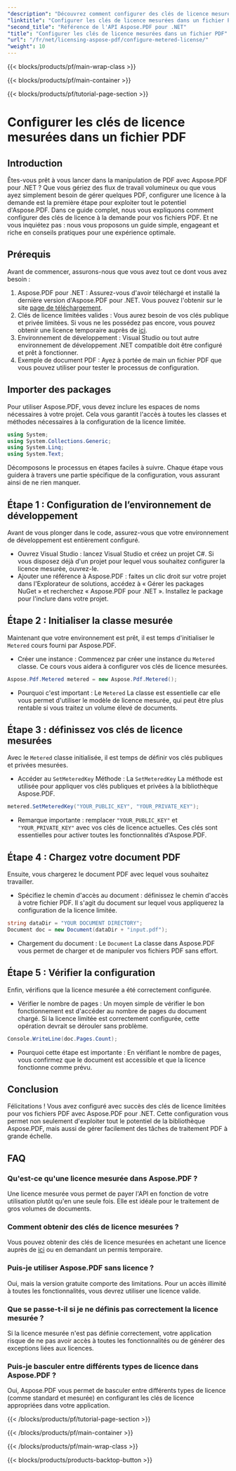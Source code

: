 ```yaml
---
"description": "Découvrez comment configurer des clés de licence mesurées dans vos fichiers PDF à l'aide d'Aspose.PDF pour .NET avec ce guide complet étape par étape."
"linktitle": "Configurer les clés de licence mesurées dans un fichier PDF"
"second_title": "Référence de l'API Aspose.PDF pour .NET"
"title": "Configurer les clés de licence mesurées dans un fichier PDF"
"url": "/fr/net/licensing-aspose-pdf/configure-metered-license/"
"weight": 10
---
```


{{< blocks/products/pf/main-wrap-class >}}

{{< blocks/products/pf/main-container >}}

{{< blocks/products/pf/tutorial-page-section >}}

# Configurer les clés de licence mesurées dans un fichier PDF

## Introduction

Êtes-vous prêt à vous lancer dans la manipulation de PDF avec Aspose.PDF pour .NET ? Que vous gériez des flux de travail volumineux ou que vous ayez simplement besoin de gérer quelques PDF, configurer une licence à la demande est la première étape pour exploiter tout le potentiel d'Aspose.PDF. Dans ce guide complet, nous vous expliquons comment configurer des clés de licence à la demande pour vos fichiers PDF. Et ne vous inquiétez pas : nous vous proposons un guide simple, engageant et riche en conseils pratiques pour une expérience optimale.

## Prérequis

Avant de commencer, assurons-nous que vous avez tout ce dont vous avez besoin :

1. Aspose.PDF pour .NET : Assurez-vous d'avoir téléchargé et installé la dernière version d'Aspose.PDF pour .NET. Vous pouvez l'obtenir sur le site [page de téléchargement](https://releases.aspose.com/pdf/net/).
2. Clés de licence limitées valides : Vous aurez besoin de vos clés publique et privée limitées. Si vous ne les possédez pas encore, vous pouvez obtenir une licence temporaire auprès de [ici](https://purchase.aspose.com/temporary-license/).
3. Environnement de développement : Visual Studio ou tout autre environnement de développement .NET compatible doit être configuré et prêt à fonctionner.
4. Exemple de document PDF : Ayez à portée de main un fichier PDF que vous pouvez utiliser pour tester le processus de configuration.

## Importer des packages

Pour utiliser Aspose.PDF, vous devez inclure les espaces de noms nécessaires à votre projet. Cela vous garantit l'accès à toutes les classes et méthodes nécessaires à la configuration de la licence limitée.

```csharp
using System;
using System.Collections.Generic;
using System.Linq;
using System.Text;
```

Décomposons le processus en étapes faciles à suivre. Chaque étape vous guidera à travers une partie spécifique de la configuration, vous assurant ainsi de ne rien manquer.

## Étape 1 : Configuration de l’environnement de développement

Avant de vous plonger dans le code, assurez-vous que votre environnement de développement est entièrement configuré.

- Ouvrez Visual Studio : lancez Visual Studio et créez un projet C#. Si vous disposez déjà d'un projet pour lequel vous souhaitez configurer la licence mesurée, ouvrez-le.
- Ajouter une référence à Aspose.PDF : faites un clic droit sur votre projet dans l'Explorateur de solutions, accédez à « Gérer les packages NuGet » et recherchez « Aspose.PDF pour .NET ». Installez le package pour l'inclure dans votre projet.

## Étape 2 : Initialiser la classe mesurée

Maintenant que votre environnement est prêt, il est temps d'initialiser le `Metered` cours fourni par Aspose.PDF.

- Créer une instance : Commencez par créer une instance du `Metered` classe. Ce cours vous aidera à configurer vos clés de licence mesurées.

```csharp
Aspose.Pdf.Metered metered = new Aspose.Pdf.Metered();
```

- Pourquoi c'est important : Le `Metered` La classe est essentielle car elle vous permet d'utiliser le modèle de licence mesurée, qui peut être plus rentable si vous traitez un volume élevé de documents.

## Étape 3 : définissez vos clés de licence mesurées

Avec le `Metered` classe initialisée, il est temps de définir vos clés publiques et privées mesurées.

- Accéder au `SetMeteredKey` Méthode : La `SetMeteredKey` La méthode est utilisée pour appliquer vos clés publiques et privées à la bibliothèque Aspose.PDF.

```csharp
metered.SetMeteredKey("YOUR_PUBLIC_KEY", "YOUR_PRIVATE_KEY");
```

- Remarque importante : remplacer `"YOUR_PUBLIC_KEY"` et `"YOUR_PRIVATE_KEY"` avec vos clés de licence actuelles. Ces clés sont essentielles pour activer toutes les fonctionnalités d'Aspose.PDF.

## Étape 4 : Chargez votre document PDF

Ensuite, vous chargerez le document PDF avec lequel vous souhaitez travailler.

- Spécifiez le chemin d'accès au document : définissez le chemin d'accès à votre fichier PDF. Il s'agit du document sur lequel vous appliquerez la configuration de la licence limitée.

```csharp
string dataDir = "YOUR DOCUMENT DIRECTORY";
Document doc = new Document(dataDir + "input.pdf");
```

- Chargement du document : Le `Document` La classe dans Aspose.PDF vous permet de charger et de manipuler vos fichiers PDF sans effort.

## Étape 5 : Vérifier la configuration

Enfin, vérifions que la licence mesurée a été correctement configurée.

- Vérifier le nombre de pages : Un moyen simple de vérifier le bon fonctionnement est d'accéder au nombre de pages du document chargé. Si la licence limitée est correctement configurée, cette opération devrait se dérouler sans problème.

```csharp
Console.WriteLine(doc.Pages.Count);
```

- Pourquoi cette étape est importante : En vérifiant le nombre de pages, vous confirmez que le document est accessible et que la licence fonctionne comme prévu.

## Conclusion

Félicitations ! Vous avez configuré avec succès des clés de licence limitées pour vos fichiers PDF avec Aspose.PDF pour .NET. Cette configuration vous permet non seulement d'exploiter tout le potentiel de la bibliothèque Aspose.PDF, mais aussi de gérer facilement des tâches de traitement PDF à grande échelle.

## FAQ

### Qu'est-ce qu'une licence mesurée dans Aspose.PDF ?  
Une licence mesurée vous permet de payer l'API en fonction de votre utilisation plutôt qu'en une seule fois. Elle est idéale pour le traitement de gros volumes de documents.

### Comment obtenir des clés de licence mesurées ?  
Vous pouvez obtenir des clés de licence mesurées en achetant une licence auprès de [ici](https://purchase.aspose.com/buy) ou en demandant un permis temporaire.

### Puis-je utiliser Aspose.PDF sans licence ?  
Oui, mais la version gratuite comporte des limitations. Pour un accès illimité à toutes les fonctionnalités, vous devrez utiliser une licence valide.

### Que se passe-t-il si je ne définis pas correctement la licence mesurée ?  
Si la licence mesurée n'est pas définie correctement, votre application risque de ne pas avoir accès à toutes les fonctionnalités ou de générer des exceptions liées aux licences.

### Puis-je basculer entre différents types de licence dans Aspose.PDF ?  
Oui, Aspose.PDF vous permet de basculer entre différents types de licence (comme standard et mesurée) en configurant les clés de licence appropriées dans votre application.


{{< /blocks/products/pf/tutorial-page-section >}}

{{< /blocks/products/pf/main-container >}}

{{< /blocks/products/pf/main-wrap-class >}}

{{< blocks/products/products-backtop-button >}}